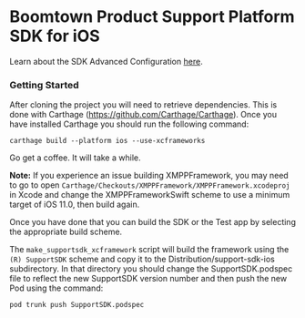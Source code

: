 # Boomtown Product Support Platform SDK for iOS

Learn about the SDK Advanced Configuration [here](https://git.goboomtown.com/mobile/support-sdk-ios/-/blob/master/sdk_json.json.md).

### Getting Started

After cloning the project you will need to retrieve dependencies. This is done with Carthage (https://github.com/Carthage/Carthage). Once you have installed Carthage you should run the following command:

```
carthage build --platform ios --use-xcframeworks
```

Go get a coffee. It will take a while.

**Note:** If you experience an issue building XMPPFramework, you may need to go to open `Carthage/Checkouts/XMPPFramework/XMPPFramework.xcodeproj` in Xcode and change the XMPPFrameworkSwift scheme to use a minimum target of iOS 11.0, then build again.

Once you have done that you can build the SDK or the Test app by selecting the appropriate build scheme.

The  `make_supportsdk_xcframework` script will build the framework using the `(R) SupportSDK` scheme and copy it to the Distribution/support-sdk-ios subdirectory. In that directory you should change the SupportSDK.podspec file to reflect the new SupportSDK version number and then push the new Pod using the command:

```
pod trunk push SupportSDK.podspec
```
